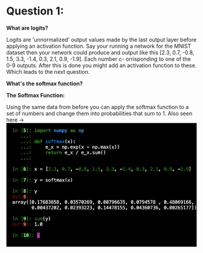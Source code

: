 # Question 1:

__What are logits?__

  Logits are 'unnormalized' output values made by the last output layer before applying an activation function. Say your running a network for
  the MNIST dataset then your network could produce and output like this [2.3, 0.7, -0.8, 1.5, 3.3, -1.4, 0.3, 2.1, 0.9, -1.9]. Each number c-
  orrisponding to one of the 0-9 outputs. After this is done you might add an activation function to these. Which leads to the next question.
  
__What's the softmax function?__ 

  __The Softmax Function:__ 
        
        
  Using the same data from before you can apply the softmax function to a set of numbers and change them into probabilities that sum to 1.
  Also seen here -> ![image](image2.png)
